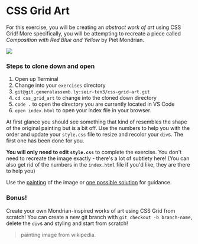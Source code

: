 # CSS Grid Art

For this exercise, you will be creating an *abstract work of art* using CSS Grid!  More specifically, you will be attempting to recreate a piece called *Composition with Red Blue and Yellow* by Piet Mondrian.  

![](https://media.git.generalassemb.ly/user/17300/files/4a158d00-80be-11eb-8fee-6b2153732a9a)

### Steps to clone down and open
1. Open up Terminal
2. Change into your `exercises` directory
3. `git@git.generalassemb.ly:seir-ten3/css-grid-art.git`
4. `cd css_grid_art` to change into the cloned down directory
5. `code .` to open the directory you are currently located in VS Code
6. `open index.html` to open your index file in your browser.

At first glance you should see something that kind of resembles the shape of the original painting but is a bit off.  Use the numbers to help you with the order and update your `style.css` file to resize and recolor your `div`s.  The first one has been done for you.  

**You will only need to edit `style.css`** to complete the exercise. You don't need to recreate the image exactly - there's a lot of subtlety here! (You can also get rid of the numbers in the `index.html` file if you'd like, they are there to help you)

Use the [painting](img/mondrian-composition-ii.jpg) of the image or [one possible solution](img/mondrian-css-solution.png) for guidance.  

### Bonus!

Create your own Mondrian-inspired works of art using CSS Grid from scratch!  You can create a new git branch with `git checkout -b branch-name`, delete the `div`s and styling and start from scratch!

> painting image from wikipedia.  
